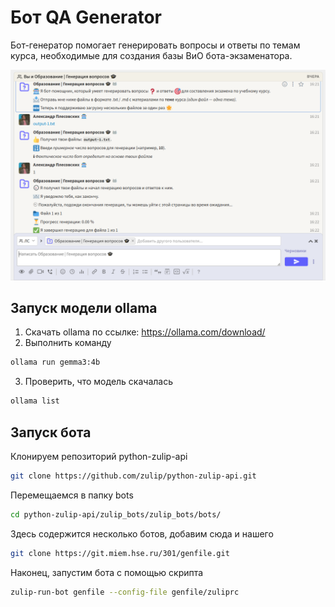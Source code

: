 # Бот QA Generator
Бот-генератор помогает генерировать вопросы и ответы по темам курса, необходимые для создания базы ВиО бота-экзаменатора.

![Q&A bot generator hero image](https://github.com/alexanderplesovskikh/qa_generator/blob/master/qa_generator.png)

## Запуск модели ollama

1. Скачать ollama по ссылке: https://ollama.com/download/
2. Выполнить команду

```bash
ollama run gemma3:4b
```

3. Проверить, что модель скачалась

```bash
ollama list
```

## Запуск бота

Клонируем репозиторий python-zulip-api

```bash
git clone https://github.com/zulip/python-zulip-api.git
```

Перемещаемся в папку bots

```bash
cd python-zulip-api/zulip_bots/zulip_bots/bots/
```

Здесь содержится несколько ботов, добавим сюда и нашего

```bash
git clone https://git.miem.hse.ru/301/genfile.git
```

Наконец, запустим бота с помощью скрипта

```bash
zulip-run-bot genfile --config-file genfile/zuliprc
```
